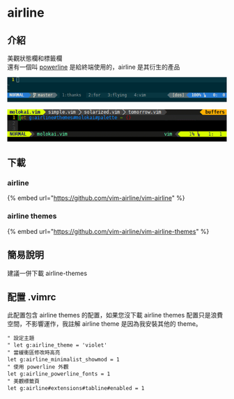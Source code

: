 # airline

## 介紹

美觀狀態欄和標籤欄  
還有一個叫 [powerline](../../../zhong-duan/cha-jian-tui-jian/wai-guan/powerline.md) 是給終端使用的，airline 是其衍生的產品

![demo](../../../.gitbook/assets/demo.gif)

![tab](../../../.gitbook/assets/68747470733a2f2f662e636c6f75642e6769746875622e636f6d2f6173736574732f3330363530322f313037323632332f34346332393261302d313439352d313165332d396365362d6463616461336631633533362e676966.gif)

## 下載

### airline

{% embed url="https://github.com/vim-airline/vim-airline" %}

### airline themes

{% embed url="https://github.com/vim-airline/vim-airline-themes" %}

## 簡易說明

建議一併下載 airline-themes

## 配置 .vimrc

此配置包含 airline themes 的配置，如果您沒下載 airline themes 配置只是浪費空間，不影響運作，我註解 airline theme 是因為我安裝其他的 theme。

```text
" 設定主題
" let g:airline_theme = 'violet'
" 當緩衝區修改時高亮
let g:airline_minimalist_showmod = 1
" 使用 powerline 外觀
let g:airline_powerline_fonts = 1
" 美觀標籤頁
let g:airline#extensions#tabline#enabled = 1
```

